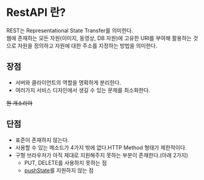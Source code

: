 # RestAPI 란?

REST는 Representational State Transfer를 의미한다.<br>
웹에 존재하는 모든 자원(이미지, 동영상, DB 자원)에 고유한 URI를 부여해 활용하는 것으로 자원을 정의하고 자원에 대한 주소를 지정하는 방법을 의미한다.

## 장점

- 서버와 클라이언트의 역할을 명확하게 분리한다.
- 여러가지 서비스 디자인에서 생길 수 있는 문제를 최소화한다.

~~뭔 개소리야~~

## 단점

- 표준이 존재하지 않는다.
- 사용할 수 있는 메소드가 4가지 밖에 없다.HTTP Method 형태가 제한적이다.
- 구형 브라우저가 아직 제대로 지원해주지 못하는 부분이 존재한다.(아래 2가지)
    - PUT, DELETE를 사용하지 못하는 점
    - [pushState](https://developer.mozilla.org/ko/docs/Web/API/History/pushState)를 지원하지 않는 점